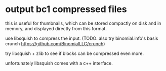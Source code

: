 # output bc1 compressed files

this is useful for thumbnails, which can be stored
compactly on disk and in memory, and displayed directly
from this format.

use libsquish to compress the input.
(TODO: also try binomial.info's basis crunch https://github.com/BinomialLLC/crunch)

try libsquish + zlib to see if blocks can be compressed even more.

unfortunately libsquish comes with a c++ interface.
